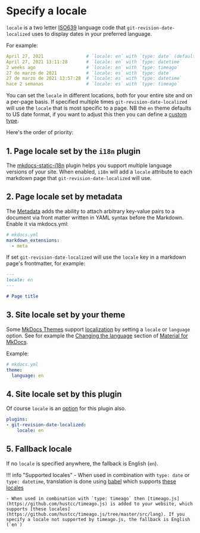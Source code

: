 # Specify a locale

`locale` is a two letter [ISO639](https://en.wikipedia.org/wiki/List_of_ISO_639-1_codes) language code that `git-revision-date-localized` uses to display dates in your preferred language.

For example:

```yaml
April 27, 2021                # `locale: en` with `type: date` (default)
April 27, 2021 13:11:28       # `locale: en` with `type: datetime`
2 weeks ago                   # `locale: en` with `type: timeago`
27 de marzo de 2021           # `locale: es` with `type: date`
27 de marzo de 2021 13:57:28  # `locale: es` with `type: datetime`
hace 2 semanas                # `locale: es` with `type: timeago`
```

You can set the `locale` in different locations, both for your entire site and on a per-page basis. If specified multiple times `git-revision-date-localized` will use the `locale` that is most specific to a page. NB the `en` theme defaults to US date format, if you want to adjust this then you can define a [custom type](../options.md/#type).

Here's the order of priority:

## 1. Page locale set by the `i18n` plugin

The [mkdocs-static-i18n](https://github.com/ultrabug/mkdocs-static-i18n) plugin helps you support multiple language versions of your site. When enabled, `i18n` will add a `locale` attribute to each markdown page that `git-revision-date-localized` will use.

## 2. Page locale set by metadata

The [Metadata](https://python-markdown.github.io/extensions/meta_data/) adds the ability to attach arbitrary key-value pairs to a document via front matter written in YAML syntax before the Markdown. Enable it via mkdocs.yml:

```yaml
# mkdocs.yml
markdown_extensions:
  - meta
```

If set `git-revision-date-localized` will use the `locale` key in a markdown page's frontmatter, for example:

```md
---
locale: en
---

# Page title
```

## 3. Site locale set by your theme

Some [MkDocs Themes](https://github.com/mkdocs/mkdocs/wiki/MkDocs-Themes) support [localization](https://www.mkdocs.org/user-guide/localizing-your-theme/) by setting a `locale` or `language` option. See for example the [Changing the language](https://squidfunk.github.io/mkdocs-material/setup/changing-the-language/) section of [Material for MkDocs](https://squidfunk.github.io/mkdocs-material/).

Example:

```yaml
# mkdocs.yml
theme:
  language: en
```

## 4. Site locale set by this plugin

Of course `locale` is an [option](../options.md) for this plugin also.

```yaml
plugins:
- git-revision-date-localized:
    locale: en
```

## 5. Fallback locale

If no `locale` is specified anywhere, the fallback is English (`en`).

!!! info "Supported locales"
    - When used in combination with `type: date` or `type: datetime`, translation is done using [babel](https://github.com/python-babel/babel) which supports [these locales](http://www.unicode.org/cldr/charts/latest/supplemental/territory_language_information.html)

    - When used in combination with `type: timeago` then [timeago.js](https://github.com/hustcc/timeago.js) is added to your website, which supports [these locales](https://github.com/hustcc/timeago.js/tree/master/src/lang). If you specify a locale not supported by timeago.js, the fallback is English (`en`)
